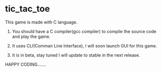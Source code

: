 # tic_tac_toe

This game is made with C language. 

1) You should have a C compiler(gcc compiler) to compile the source code and play the game.

2) It uses CLI(Comman Line Interface), I will soon launch GUI for this game.

3) It is in beta, stay tuned I will update to stable in the next release.

HAPPY CODING.......
